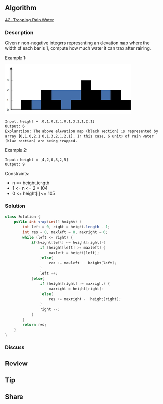 ## Algorithm

[42. Trapping Rain Water](https://leetcode-cn.com/problems/trapping-rain-water)

### Description

Given n non-negative integers representing an elevation map where the width of each bar is 1, compute how much water it can trap after raining.

Example 1:

![](assets/20240618-5981c540.png)

```
Input: height = [0,1,0,2,1,0,1,3,2,1,2,1]
Output: 6
Explanation: The above elevation map (black section) is represented by array [0,1,0,2,1,0,1,3,2,1,2,1]. In this case, 6 units of rain water (blue section) are being trapped.
```

Example 2:

```
Input: height = [4,2,0,3,2,5]
Output: 9
```

Constraints:

- n == height.length
- 1 <= n <= 2 * 104
- 0 <= height[i] <= 105

### Solution

```java
class Solution {
    public int trap(int[] height) {
        int left = 0, right = height.length - 1;
        int res = 0, maxleft = 0, maxright = 0;
        while (left <= right) {
            if(height[left] <= height[right]){
                if (height[left] >= maxleft) {
                    maxleft = height[left];
                }else{
                    res += maxleft -  height[left];
                }
                left ++;
            }else{
                if (height[right] >= maxright) {
                    maxright = height[right];
                }else{
                    res += maxright -  height[right];
                }
                right --;
            }
        }
        return res;
    }
}
```

### Discuss

## Review


## Tip


## Share
